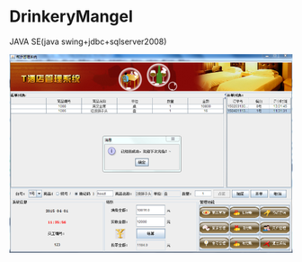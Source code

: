 # DrinkeryMangel
JAVA SE(java swing+jdbc+sqlserver2008)

![效果图](https://github.com/codeagles/DrinkeryMangel/blob/master/%E5%9B%BE%E7%89%871.png)

